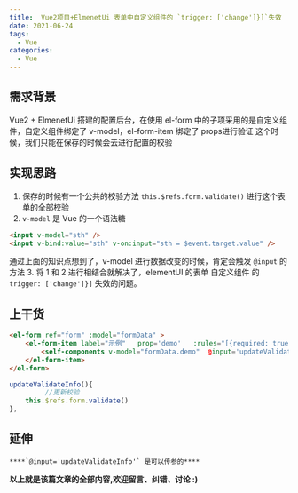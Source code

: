 ```yaml
---
title:  Vue2项目+ElmenetUi 表单中自定义组件的 `trigger: ['change']}]`失效
date: 2021-06-24
tags:
  - Vue
categories:
  - Vue
---
```


## 需求背景
Vue2 + ElmenetUi 搭建的配置后台，在使用 el-form 中的子项采用的是自定义组件，自定义组件绑定了 v-model，el-form-item 绑定了 props进行验证
这个时候，我们只能在保存的时候会去进行配置的校验

## 实现思路
1. 保存的时候有一个公共的校验方法 `this.$refs.form.validate()` 进行这个表单的全部校验
2. `v-model` 是 Vue 的一个语法糖
```html
<input v-model="sth" />
<input v-bind:value="sth" v-on:input="sth = $event.target.value" />
```
通过上面的知识点想到了，v-model 进行数据改变的时候，肯定会触发 `@input` 的方法
3. 将 1 和 2 进行相结合就解决了，elementUI 的表单 自定义组件 的 `trigger: ['change']}]` 失效的问题。

## 上干货

```html
<el-form ref="form" :model="formData" >
    <el-form-item label="示例"   prop='demo'   :rules="[{required: true, validator: (r, v, cb) => checkDemo(r, v, cb), trigger: ['change']}]">  
        <self-components v-model="formData.demo"  @input='updateValidateInfo'></self-components>
    </el-form-item>
</el-form>
```



```javascript
updateValidateInfo(){
         //更新校验
    this.$refs.form.validate()
},
```



## 延伸
    ****`@input='updateValidateInfo'` 是可以传参的****
   

**以上就是该篇文章的全部内容,欢迎留言、纠错、讨论 :)**
